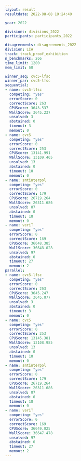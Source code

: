 ```yaml
---
layout: result
resultdate: 2022-08-08 10:24:40

year: 2022

divisions: divisions_2022
participants: participants_2022

disagreements: disagreements_2022
division: LIA
track: track_proof_exhibition
n_benchmarks: 266
time_limit: 1200
mem_limit: 60

winner_seq: cvc5-lfsc
winner_par: cvc5-lfsc
sequential:
- name: cvc5-lfsc
  competing: "yes"
  errorScore: 0
  correctScore: 263
  CPUScore: 3643.537
  WallScore: 3645.237
  unsolved: 3
  abstained: 0
  timeout: 3
  memout: 0
- name: cvc5
  competing: "yes"
  errorScore: 0
  correctScore: 253
  CPUScore: 13141.991
  WallScore: 13109.465
  unsolved: 13
  abstained: 0
  timeout: 10
  memout: 0
- name: smtinterpol
  competing: "yes"
  errorScore: 0
  correctScore: 179
  CPUScore: 26719.264
  WallScore: 26311.686
  unsolved: 87
  abstained: 0
  timeout: 18
  memout: 0
- name: veriT
  competing: "yes"
  errorScore: 0
  correctScore: 169
  CPUScore: 36648.385
  WallScore: 36648.028
  unsolved: 97
  abstained: 0
  timeout: 27
  memout: 2
parallel:
- name: cvc5-lfsc
  competing: "yes"
  errorScore: 0
  correctScore: 263
  CPUScore: 3645.247
  WallScore: 3645.077
  unsolved: 3
  abstained: 0
  timeout: 3
  memout: 0
- name: cvc5
  competing: "yes"
  errorScore: 0
  correctScore: 253
  CPUScore: 13145.381
  WallScore: 13108.985
  unsolved: 13
  abstained: 0
  timeout: 10
  memout: 0
- name: smtinterpol
  competing: "yes"
  errorScore: 0
  correctScore: 179
  CPUScore: 26719.264
  WallScore: 26311.686
  unsolved: 87
  abstained: 0
  timeout: 18
  memout: 0
- name: veriT
  competing: "yes"
  errorScore: 0
  correctScore: 169
  CPUScore: 36649.025
  WallScore: 36647.478
  unsolved: 97
  abstained: 0
  timeout: 27
  memout: 2
---
```

